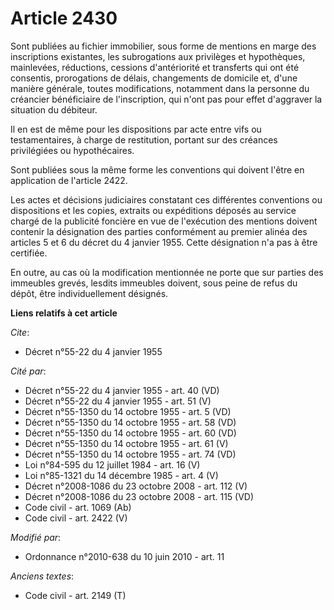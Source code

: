 # Article 2430

Sont publiées au fichier immobilier, sous forme de mentions en marge des inscriptions existantes, les subrogations aux
privilèges et hypothèques, mainlevées, réductions, cessions d'antériorité et transferts qui ont été consentis, prorogations
de délais, changements de domicile et, d'une manière générale, toutes modifications, notamment dans la personne du créancier
bénéficiaire de l'inscription, qui n'ont pas pour effet d'aggraver la situation du débiteur. 

Il en est de même pour les dispositions par acte entre vifs ou testamentaires, à charge de restitution, portant sur des
créances privilégiées ou hypothécaires. 

Sont publiées sous la même forme les conventions qui doivent l'être en application de l'article 2422. 

Les actes et décisions judiciaires constatant ces différentes conventions ou dispositions et les copies, extraits ou
expéditions déposés au service chargé de la publicité foncière en vue de l'exécution des mentions doivent contenir la
désignation des parties conformément au premier alinéa des articles 5 et 6 du décret du 4 janvier 1955. Cette désignation n'a
pas à être certifiée. 

En outre, au cas où la modification mentionnée ne porte que sur parties des immeubles grevés, lesdits immeubles doivent, sous
peine de refus du dépôt, être individuellement désignés.

**Liens relatifs à cet article**

_Cite_:

  - Décret n°55-22 du 4 janvier 1955

_Cité par_:

  - Décret n°55-22 du 4 janvier 1955 - art. 40 (VD)
  - Décret n°55-22 du 4 janvier 1955 - art. 51 (V)
  - Décret n°55-1350 du 14 octobre 1955 - art. 5 (VD)
  - Décret n°55-1350 du 14 octobre 1955 - art. 58 (VD)
  - Décret n°55-1350 du 14 octobre 1955 - art. 60 (VD)
  - Décret n°55-1350 du 14 octobre 1955 - art. 61 (V)
  - Décret n°55-1350 du 14 octobre 1955 - art. 74 (VD)
  - Loi n°84-595 du 12 juillet 1984 - art. 16 (V)
  - Loi n°85-1321 du 14 décembre 1985 - art. 4 (V)
  - Décret n°2008-1086 du 23 octobre 2008 - art. 112 (V)
  - Décret n°2008-1086 du 23 octobre 2008 - art. 115 (VD)
  - Code civil - art. 1069 (Ab)
  - Code civil - art. 2422 (V)

_Modifié par_:

  - Ordonnance n°2010-638 du 10 juin 2010 - art. 11

_Anciens textes_:

  - Code civil - art. 2149 (T)
